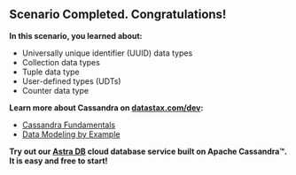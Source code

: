 ## Scenario Completed. Congratulations!

**In this scenario, you learned about:**

* Universally unique identifier (UUID) data types
* Collection data types
* Tuple data type
* User-defined types (UDTs)
* Counter data type

**Learn more about Cassandra on [datastax.com/dev](https://datastax.com/dev):**

* [Cassandra Fundamentals](https://datastax.com/learn/cassandra-fundamentals)
* [Data Modeling by Example](https://www.datastax.com/learn/data-modeling-by-example)


**Try out our [Astra DB](https://astra.datastax.com/register?utm_source=devplay&utm_medium=katapod&utm_campaign=cassandra-fundamentals) cloud database service built on Apache Cassandra™. It is easy and free to start!**
